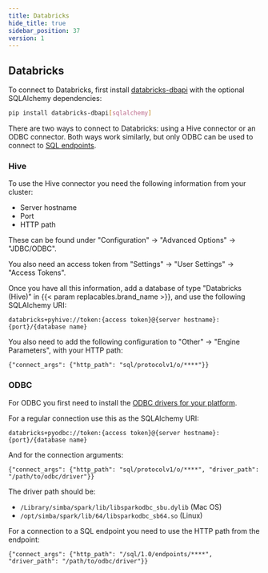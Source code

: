 ```yaml
---
title: Databricks
hide_title: true
sidebar_position: 37
version: 1
---
```


## Databricks

To connect to Databricks, first install [databricks-dbapi](https://pypi.org/project/databricks-dbapi/) with the optional SQLAlchemy dependencies:

```bash
pip install databricks-dbapi[sqlalchemy]
```

There are two ways to connect to Databricks: using a Hive connector or an ODBC connector. Both ways work similarly, but only ODBC can be used to connect to [SQL endpoints](https://docs.databricks.com/sql/admin/sql-endpoints.html).

### Hive

To use the Hive connector you need the following information from your cluster:

- Server hostname
- Port
- HTTP path

These can be found under "Configuration" -> "Advanced Options" -> "JDBC/ODBC".

You also need an access token from "Settings" -> "User Settings" -> "Access Tokens".

Once you have all this information, add a database of type "Databricks (Hive)" in {{< param replacables.brand_name  >}}, and use the following SQLAlchemy URI:

```
databricks+pyhive://token:{access token}@{server hostname}:{port}/{database name}
```

You also need to add the following configuration to "Other" -> "Engine Parameters", with your HTTP path:

```
{"connect_args": {"http_path": "sql/protocolv1/o/****"}}
```

### ODBC

For ODBC you first need to install the [ODBC drivers for your platform](https://databricks.com/spark/odbc-drivers-download).

For a regular connection use this as the SQLAlchemy URI:

```
databricks+pyodbc://token:{access token}@{server hostname}:{port}/{database name}
```

And for the connection arguments:

```
{"connect_args": {"http_path": "sql/protocolv1/o/****", "driver_path": "/path/to/odbc/driver"}}
```

The driver path should be:

- `/Library/simba/spark/lib/libsparkodbc_sbu.dylib` (Mac OS)
- `/opt/simba/spark/lib/64/libsparkodbc_sb64.so` (Linux)

For a connection to a SQL endpoint you need to use the HTTP path from the endpoint:

```
{"connect_args": {"http_path": "/sql/1.0/endpoints/****", "driver_path": "/path/to/odbc/driver"}}
```
